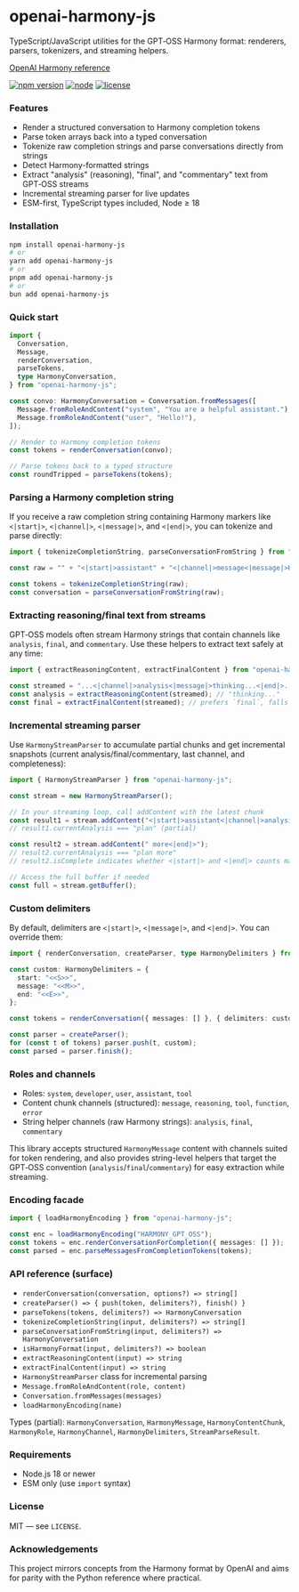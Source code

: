 # openai-harmony-js

TypeScript/JavaScript utilities for the GPT‑OSS Harmony format: renderers, parsers, tokenizers, and streaming helpers.

[OpenAI Harmony reference](https://github.com/openai/harmony)

[![npm version](https://img.shields.io/npm/v/openai-harmony-js.svg)](https://www.npmjs.com/package/openai-harmony-js)
[![node](https://img.shields.io/node/v/openai-harmony-js.svg)](https://www.npmjs.com/package/openai-harmony-js)
[![license](https://img.shields.io/npm/l/openai-harmony-js.svg)](LICENSE)

### Features

- Render a structured conversation to Harmony completion tokens
- Parse token arrays back into a typed conversation
- Tokenize raw completion strings and parse conversations directly from strings
- Detect Harmony-formatted strings
- Extract "analysis" (reasoning), "final", and "commentary" text from GPT‑OSS streams
- Incremental streaming parser for live updates
- ESM-first, TypeScript types included, Node ≥ 18

### Installation

```bash
npm install openai-harmony-js
# or
yarn add openai-harmony-js
# or
pnpm add openai-harmony-js
# or
bun add openai-harmony-js
```

### Quick start

```ts
import {
  Conversation,
  Message,
  renderConversation,
  parseTokens,
  type HarmonyConversation,
} from "openai-harmony-js";

const convo: HarmonyConversation = Conversation.fromMessages([
  Message.fromRoleAndContent("system", "You are a helpful assistant."),
  Message.fromRoleAndContent("user", "Hello!"),
]);

// Render to Harmony completion tokens
const tokens = renderConversation(convo);

// Parse tokens back to a typed structure
const roundTripped = parseTokens(tokens);
```

### Parsing a Harmony completion string

If you receive a raw completion string containing Harmony markers like `<|start|>`, `<|channel|>`, `<|message|>`, and `<|end|>`, you can tokenize and parse directly:

```ts
import { tokenizeCompletionString, parseConversationFromString } from "openai-harmony-js";

const raw = "" + "<|start|>assistant" + "<|channel|>message<|message|>Hello there!" + "<|end|>";

const tokens = tokenizeCompletionString(raw);
const conversation = parseConversationFromString(raw);
```

### Extracting reasoning/final text from streams

GPT‑OSS models often stream Harmony strings that contain channels like `analysis`, `final`, and `commentary`. Use these helpers to extract text safely at any time:

```ts
import { extractReasoningContent, extractFinalContent } from "openai-harmony-js";

const streamed = "...<|channel|>analysis<|message|>thinking...<|end|>...";
const analysis = extractReasoningContent(streamed); // "thinking..."
const final = extractFinalContent(streamed); // prefers `final`, falls back to `commentary`
```

### Incremental streaming parser

Use `HarmonyStreamParser` to accumulate partial chunks and get incremental snapshots (current analysis/final/commentary, last channel, and completeness):

```ts
import { HarmonyStreamParser } from "openai-harmony-js";

const stream = new HarmonyStreamParser();

// In your streaming loop, call addContent with the latest chunk
const result1 = stream.addContent("<|start|>assistant<|channel|>analysis<|message|>plan");
// result1.currentAnalysis === "plan" (partial)

const result2 = stream.addContent(" more<|end|>");
// result2.currentAnalysis === "plan more"
// result2.isComplete indicates whether <|start|> and <|end|> counts match

// Access the full buffer if needed
const full = stream.getBuffer();
```

### Custom delimiters

By default, delimiters are `<|start|>`, `<|message|>`, and `<|end|>`. You can override them:

```ts
import { renderConversation, createParser, type HarmonyDelimiters } from "openai-harmony-js";

const custom: HarmonyDelimiters = {
  start: "<<S>>",
  message: "<<M>>",
  end: "<<E>>",
};

const tokens = renderConversation({ messages: [] }, { delimiters: custom });

const parser = createParser();
for (const t of tokens) parser.push(t, custom);
const parsed = parser.finish();
```

### Roles and channels

- Roles: `system`, `developer`, `user`, `assistant`, `tool`
- Content chunk channels (structured): `message`, `reasoning`, `tool`, `function`, `error`
- String helper channels (raw Harmony strings): `analysis`, `final`, `commentary`

This library accepts structured `HarmonyMessage` content with channels suited for token rendering, and also provides string-level helpers that target the GPT‑OSS convention (`analysis`/`final`/`commentary`) for easy extraction while streaming.

### Encoding facade

```ts
import { loadHarmonyEncoding } from "openai-harmony-js";

const enc = loadHarmonyEncoding("HARMONY_GPT_OSS");
const tokens = enc.renderConversationForCompletion({ messages: [] });
const parsed = enc.parseMessagesFromCompletionTokens(tokens);
```

### API reference (surface)

- `renderConversation(conversation, options?) => string[]`
- `createParser() => { push(token, delimiters?), finish() }`
- `parseTokens(tokens, delimiters?) => HarmonyConversation`
- `tokenizeCompletionString(input, delimiters?) => string[]`
- `parseConversationFromString(input, delimiters?) => HarmonyConversation`
- `isHarmonyFormat(input, delimiters?) => boolean`
- `extractReasoningContent(input) => string`
- `extractFinalContent(input) => string`
- `HarmonyStreamParser` class for incremental parsing
- `Message.fromRoleAndContent(role, content)`
- `Conversation.fromMessages(messages)`
- `loadHarmonyEncoding(name)`

Types (partial): `HarmonyConversation`, `HarmonyMessage`, `HarmonyContentChunk`, `HarmonyRole`, `HarmonyChannel`, `HarmonyDelimiters`, `StreamParseResult`.

### Requirements

- Node.js 18 or newer
- ESM only (use `import` syntax)

### License

MIT — see `LICENSE`.

### Acknowledgements

This project mirrors concepts from the Harmony format by OpenAI and aims for parity with the Python reference where practical.
